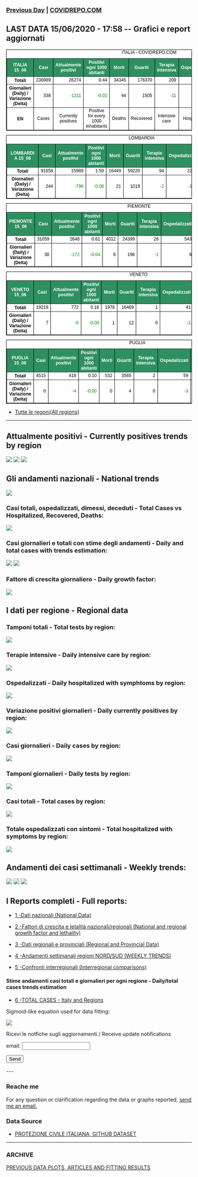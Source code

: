 <!-- start -->
### [Previous Day](/index_14_06.md) | <a href="https://marcelchiarello.github.io/showdata/">COVIDREPO.COM</a>
## LAST DATA 15/06/2020 - 17:58 -- Grafici e report aggiornati

<table style=" color:black; font-size:12; font-family:arial; text-align:center; " cellpadding="2.5" cellspacing="0" border="1" bordercolor="black" bgcolor="#FFFFFF">
<caption>ITALIA - COVIDREPO.COM</caption>
<tr style="color:#FFFFFF;background:#2E9061">
<th>ITALIA 15_06</th>
<th>Casi</th>
<th>Attualmente positivi</th>
<th>Positivi ogni 1000 abitanti</th>
<th>Morti</th>
<th>Guariti</th>
<th>Terapia intensiva</th>
<th>Ospedalizzati</th>
<th>Ricoverati con sintomi</th>
<th>Isolamento domiciliare</th>
<th>Tamponi</th>
</tr>
<tr>
<th>Totali</th>
<td align="right"> 236989</td>
<td align="right"> 26274</td>
<td align="right"> 0.44</td>
<td align="right"> 34345</td>
<td align="right"> 176370</td>
<td align="right"> 209</td>
<td align="right"> 3803</td>
<td align="right"> 3594</td>
<td align="right"> 22471</td>
<td align="right"> 4620718</td>
</tr>
<tr>
<th>Giornalieri (Daily) / Variazione (Delta)</th>
<td align="right"> 338</td>
<td align="right" style=" color:green; "> -1211</td>
<td align="right" style=" color:green; "> -0.02</td>
<td align="right"> 44</td>
<td align="right"> 1505</td>
<td align="right" style=" color:green; "> -11</td>
<td align="right" style=" color:green; "> -164</td>
<td align="right" style=" color:green; "> -153</td>
<td align="right" style=" color:green; "> -1047</td>
<td align="right"> 56527</td>
</tr>
<tr>
<th>EN</th>
<td>Cases</td>
<td>Currently positives</td>
<td>Positive for every 1000 inhabitants</td>
<td>Deaths</td>
<td>Recovered</td>
<td>Intensive care</td>
<td>Hospitalized</td>
<td>Hospitalized with symptoms</td>
<td>Home isolation</td>
<td>Tests</td>
</tr>
</table>

<table style=" color:black; font-size:12; font-family:arial; text-align:center; " cellpadding="2.5" cellspacing="0" border="1" bordercolor="black" bgcolor="#FFFFFF">
<caption>LOMBARDIA</caption>
<tr style="color:#FFFFFF;background:#2E9061">
<th>LOMBARDIA 15_06</th>
<th>Casi</th>
<th>Attualmente positivi</th>
<th>Positivi ogni 1000 abitanti</th>
<th>Morti</th>
<th>Guariti</th>
<th>Terapia intensiva</th>
<th>Ospedalizzati</th>
<th>Ricoverati con sintomi</th>
<th>Isolamento domiciliare</th>
<th>Tamponi</th>
</tr>
<tr>
<th>Totali</th>
<td align="right"> 91658</td>
<td align="right"> 15989</td>
<td align="right"> 1.59</td>
<td align="right"> 16449</td>
<td align="right"> 59220</td>
<td align="right"> 94</td>
<td align="right"> 2210</td>
<td align="right"> 2116</td>
<td align="right"> 13779</td>
<td align="right"> 892641</td>
</tr>
<tr>
<th>Giornalieri (Daily) / Variazione (Delta)</th>
<td align="right"> 244</td>
<td align="right" style=" color:green; "> -796</td>
<td align="right" style=" color:green; "> -0.08</td>
<td align="right"> 21</td>
<td align="right"> 1019</td>
<td align="right" style=" color:green; "> -2</td>
<td align="right" style=" color:green; "> -138</td>
<td align="right" style=" color:green; "> -136</td>
<td align="right" style=" color:green; "> -658</td>
<td align="right"> 9336</td>
</tr>
</table>

<table style=" color:black; font-size:12; font-family:arial; text-align:center; " cellpadding="2.5" cellspacing="0" border="1" bordercolor="black" bgcolor="#FFFFFF">
<caption>PIEMONTE</caption>
<tr style="color:#FFFFFF;background:#2E9061">
<th>PIEMONTE 15_06</th>
<th>Casi</th>
<th>Attualmente positivi</th>
<th>Positivi ogni 1000 abitanti</th>
<th>Morti</th>
<th>Guariti</th>
<th>Terapia intensiva</th>
<th>Ospedalizzati</th>
<th>Ricoverati con sintomi</th>
<th>Isolamento domiciliare</th>
<th>Tamponi</th>
</tr>
<tr>
<th>Totali</th>
<td align="right"> 31059</td>
<td align="right"> 2648</td>
<td align="right"> 0.61</td>
<td align="right"> 4012</td>
<td align="right"> 24399</td>
<td align="right"> 26</td>
<td align="right"> 543</td>
<td align="right"> 517</td>
<td align="right"> 2105</td>
<td align="right"> 368065</td>
</tr>
<tr>
<th>Giornalieri (Daily) / Variazione (Delta)</th>
<td align="right"> 30</td>
<td align="right" style=" color:green; "> -172</td>
<td align="right" style=" color:green; "> -0.04</td>
<td align="right"> 6</td>
<td align="right"> 196</td>
<td align="right" style=" color:green; "> -1</td>
<td align="right"> 6</td>
<td align="right"> 7</td>
<td align="right" style=" color:green; "> -178</td>
<td align="right"> 2842</td>
</tr>
</table>

<table style=" color:black; font-size:12; font-family:arial; text-align:center; " cellpadding="2.5" cellspacing="0" border="1" bordercolor="black" bgcolor="#FFFFFF">
<caption>VENETO</caption>
<tr style="color:#FFFFFF;background:#2E9061">
<th>VENETO 15_06</th>
<th>Casi</th>
<th>Attualmente positivi</th>
<th>Positivi ogni 1000 abitanti</th>
<th>Morti</th>
<th>Guariti</th>
<th>Terapia intensiva</th>
<th>Ospedalizzati</th>
<th>Ricoverati con sintomi</th>
<th>Isolamento domiciliare</th>
<th>Tamponi</th>
</tr>
<tr>
<th>Totali</th>
<td align="right"> 19219</td>
<td align="right"> 772</td>
<td align="right"> 0.16</td>
<td align="right"> 1978</td>
<td align="right"> 16469</td>
<td align="right"> 1</td>
<td align="right"> 41</td>
<td align="right"> 40</td>
<td align="right"> 731</td>
<td align="right"> 812540</td>
</tr>
<tr>
<th>Giornalieri (Daily) / Variazione (Delta)</th>
<td align="right"> 7</td>
<td align="right" style=" color:green; "> -6</td>
<td align="right" style=" color:green; "> -0.00</td>
<td align="right"> 1</td>
<td align="right"> 12</td>
<td align="right"> 0</td>
<td align="right" style=" color:green; "> -1</td>
<td align="right" style=" color:green; "> -1</td>
<td align="right" style=" color:green; "> -5</td>
<td align="right"> 14250</td>
</tr>
</table>

<table style=" color:black; font-size:12; font-family:arial; text-align:center; " cellpadding="2.5" cellspacing="0" border="1" bordercolor="black" bgcolor="#FFFFFF">
<caption>PUGLIA</caption>
<tr style="color:#FFFFFF;background:#2E9061">
<th>PUGLIA 15_06</th>
<th>Casi</th>
<th>Attualmente positivi</th>
<th>Positivi ogni 1000 abitanti</th>
<th>Morti</th>
<th>Guariti</th>
<th>Terapia intensiva</th>
<th>Ospedalizzati</th>
<th>Ricoverati con sintomi</th>
<th>Isolamento domiciliare</th>
<th>Tamponi</th>
</tr>
<tr>
<th>Totali</th>
<td align="right"> 4515</td>
<td align="right"> 418</td>
<td align="right"> 0.10</td>
<td align="right"> 532</td>
<td align="right"> 3565</td>
<td align="right"> 2</td>
<td align="right"> 59</td>
<td align="right"> 57</td>
<td align="right"> 359</td>
<td align="right"> 147249</td>
</tr>
<tr>
<th>Giornalieri (Daily) / Variazione (Delta)</th>
<td align="right"> 0</td>
<td align="right" style=" color:green; "> -4</td>
<td align="right" style=" color:green; "> -0.00</td>
<td align="right"> 0</td>
<td align="right"> 4</td>
<td align="right"> 0</td>
<td align="right" style=" color:green; "> -3</td>
<td align="right" style=" color:green; "> -3</td>
<td align="right" style=" color:green; "> -1</td>
<td align="right"> 1344</td>
</tr>
</table>

- [Tutte le regoni(All regions)](/Tables/regionsTable_13_06.md)

---

## Attualmente positivi - Currently positives trends by region
<img src="https://covidrepo.com/RUN_13_06/RUN4/RUN_INTEREGION_16.png">
<img src="https://covidrepo.com/RUN_13_06/RUN4/RUN_INTEREGION_17.png">
<img src="https://covidrepo.com/RUN_13_06/RUN4/RUN_INTEREGION_18.png">

## Gli andamenti nazionali - National trends
<img src="https://marcelchiarello.github.io/showdata/RUN_13_06/RUN0/RUN_DATA_ITALIA_01.png">

### Casi totali, ospedalizzati, dimessi, deceduti - Total Cases vs Hospitalized, Recovered, Deaths:
<img src="https://marcelchiarello.github.io/showdata/RUN_13_06/RUN0/RUN_DATA_ITALIA_02.png">

### Casi giornalieri e totali con stime degli andamenti - Daily and total cases with trends estimation:
<img src="https://marcelchiarello.github.io/showdata/RUN_13_06/RUN1/RUN_DATA_FIT_TOTAL_CASES_ITALY_REGIONS_01.png">
<img src="https://marcelchiarello.github.io/showdata/RUN_13_06/RUN1/RUN_DATA_FIT_TOTAL_CASES_ITALY_REGIONS_02.png">

### Fattore di crescita giornaliero - Daily growth factor:
<img src="https://marcelchiarello.github.io/showdata/RUN_13_06/RUN6/RUN_FACTORS_01.png">

## I dati per regione - Regional data

### Tamponi totali - Total tests by region:
<img src="https://marcelchiarello.github.io/showdata/RUN_13_06/RUN4/RUN_INTEREGION_02.png">

### Terapie intensive - Daily intensive care by region:
<img src="https://marcelchiarello.github.io/showdata/RUN_13_06/RUN4/RUN_INTEREGION_13.png">

### Ospedalizzati - Daily hospitalized with symphtoms by region:
<img src="https://marcelchiarello.github.io/showdata/RUN_13_06/RUN4/RUN_INTEREGION_14.png">

### Variazione positivi giornalieri - Daily currently positives by region:
<img src="https://marcelchiarello.github.io/showdata/RUN_13_06/RUN4/RUN_INTEREGION_15.png">

### Casi giornalieri - Daily cases by region:
<img src="https://marcelchiarello.github.io/showdata/RUN_13_06/RUN4/RUN_INTEREGION_11.png">

### Tamponi giornalieri - Daily tests by region:
<img src="https://marcelchiarello.github.io/showdata/RUN_13_06/RUN4/RUN_INTEREGION_12.png">

### Casi totali - Total cases by region:
<img src="https://marcelchiarello.github.io/showdata/RUN_13_06/RUN4/RUN_INTEREGION_01.png">

### Totale ospedalizzati con sintomi - Total hospitalized with symptoms by region:
<img src="https://marcelchiarello.github.io/showdata/RUN_13_06/RUN4/RUN_INTEREGION_05.png">

## Andamenti dei casi settimanali - Weekly trends:
<img src="https://marcelchiarello.github.io/showdata/RUN_13_06/RUN5/RUN_NEWTRENDS_01.png">
<img src="https://marcelchiarello.github.io/showdata/RUN_13_06/RUN5/RUN_NEWTRENDS_02.png">
<img src="https://marcelchiarello.github.io/showdata/RUN_13_06/RUN5/RUN_NEWTRENDS_03.png">

## I Reports completi - Full reports:

- [1 -Dati nazionali (National Data)](/RUN_13_06/RUN0/RUN.html)

- [2 -Fattori di crescita e letalità nazionali/regionali (National and regional growth factor and lethality)](/RUN_13_06/RUN6/RUN.html)

- [3 -Dati regionali e provinciali (Regional and Provincial Data)](/RUN_13_06/RUN2/RUN.html)

- [4 -Andamenti settimanali regioni NORD/SUD (WEEKLY TRENDS)](/RUN_13_06/RUN5/RUN.html)

- [5 -Confronti interregionali (Interregional comparisons)](/RUN_13_06/RUN4/RUN.html)

#### Stime andamenti casi totali e giornalieri per ogni regione - Daily/total cases trends estimation

- [6 -TOTAL CASES - Italy and Regions](/RUN_13_06/RUN1/RUN.html)

Sigmoid-like equation used for data fitting:

<img src="https://latex.codecogs.com/svg.latex?Sig = \frac{a}{e^{b(x+c)} + a_1e^{b_1(x+c_1)} - d}" border="0"/>

Ricevi le notfiche sugli aggiornamenti / Receive update notifications
<form
action="https://formspree.io/mgenvwep"
method="POST"
>
<label>
email:
<input type="text" name="_replyto">
</label>

<!-- your other form fields go here -->

<button type="submit">Send</button>
</form>
---

### Reache me

For any question or clarification regarding the data or graphs reported, <a href="mailto:marcello.chiarello@outlook.com">send me an email.</a>


### Data Source

- [PROTEZIONE CIVILE ITALIANA, GITHUB DATASET](https://github.com/pcm-dpc/COVID-19)

---

### ARCHIVE
[PREVIOUS DATA,PLOTS, ARTICLES AND FITTING RESULTS](/archive.md)
